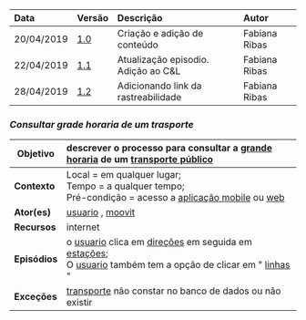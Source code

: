 |Data|Versão|Descrição|Autor|
|:---|:---|:---|:---|
|20/04/2019|[1.0](https://github.com/Andre-Eduardo/2019.1-Requisitos-Moovit/tree/master/cenarios/versao%20cenarios%201.0)|Criação e adição de conteúdo|Fabiana Ribas|
|22/04/2019|[1.1](https://github.com/Andre-Eduardo/2019.1-Requisitos-Moovit/tree/master/cenarios/versao%20cenarios%201.1)|Atualização episodio. Adição ao C&L|Fabiana Ribas|
|28/04/2019|[1.2](https://github.com/Andre-Eduardo/2019.1-Requisitos-Moovit/tree/master/cenarios/versao%20cenarios%201.2)|Adicionando link da rastreabilidade|Fabiana Ribas|


### ***<a name="Consultar Grade Horaria De Um Trasporte">Consultar grade horaria de um trasporte</a>***

|**Objetivo**|descrever o processo para consultar a [grande horaria](https://github.com/Andre-Eduardo/2019.1-Requisitos-Moovit/wiki/L22---grade-horaria) de um [transporte público](https://github.com/Andre-Eduardo/2019.1-Requisitos-Moovit/wiki/L64-Transporte-P%C3%BAblico) |
|--|:--|
|**Contexto**|Local = em qualquer lugar; <br>Tempo = a qualquer tempo;<br>Pré-condição = acesso a [aplicação mobile](https://github.com/Andre-Eduardo/2019.1-Requisitos-Moovit/wiki/L03---aplica%C3%A7ao-mobile) ou [web](https://github.com/Andre-Eduardo/2019.1-Requisitos-Moovit/wiki/L04--Aplica%C3%A7%C3%A3o-Web) |
|**Ator(es)**|[usuario](https://github.com/Andre-Eduardo/2019.1-Requisitos-Moovit/wiki/L65-Usu%C3%A1rio) , [moovit](https://github.com/Andre-Eduardo/2019.1-Requisitos-Moovit/wiki/L38---moovit) |
|**Recursos**|internet|
|**Episódios**|o [usuario](https://github.com/Andre-Eduardo/2019.1-Requisitos-Moovit/wiki/L65-Usu%C3%A1rio) clica em [direções](https://github.com/Andre-Eduardo/2019.1-Requisitos-Moovit/wiki/L15---dire%C3%A7%C3%A3o) em seguida em [estações](https://github.com/Andre-Eduardo/2019.1-Requisitos-Moovit/wiki/L18---esta%C3%A7%C3%A3o);<br>O [usuario](https://github.com/Andre-Eduardo/2019.1-Requisitos-Moovit/wiki/L65-Usu%C3%A1rio) também tem a opção de clicar em " [linhas](https://github.com/Andre-Eduardo/2019.1-Requisitos-Moovit/wiki/L30---linhas) " |
|**Exceções**|[transporte](https://github.com/Andre-Eduardo/2019.1-Requisitos-Moovit/wiki/L63---transporte) não constar no banco de dados ou não existir |
<br><br>